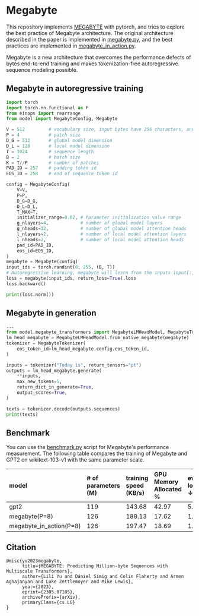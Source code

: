 # Megabyte

This repository implements [MEGABYTE](https://arxiv.org/abs/2305.07185) with pytorch, and tries to explore the best practice of Megabyte architecture. The original architecture described in the paper is implemented in [megabyte.py](./model/megabyte.py), and the best practices are implemented in [megabyte_in_action.py](./model/megabyte_in_action.py).

Megabyte is a new architecture that overcomes the performance defects of bytes end-to-end training and makes tokenization-free autoregressive sequence modeling possible.

## Megabyte in autoregressive training

```python
import torch
import torch.nn.functional as F
from einops import rearrange
from model import MegabyteConfig, Megabyte

V = 512         # vocabulary size, input bytes have 256 characters, and the extra 256 are reserved for special tokens.
P = 4           # patch size
D_G = 512       # global model dimension
D_L = 128       # local model dimension
T = 1024        # sequence length
B = 2           # batch size
K = T//P        # number of patches
PAD_ID = 257    # padding token id
EOS_ID = 258    # end of sequence token id

config = MegabyteConfig(
    V=V,
    P=P,
    D_G=D_G,
    D_L=D_L,
    T_MAX=T,
    initializer_range=0.02, # Parameter initialization value range
    g_nlayers=4,            # number of global model layers
    g_nheads=32,            # number of global model attention heads
    l_nlayers=2,            # number of local model attention layers
    l_nheads=2,             # number of local model attention heads
    pad_id=PAD_ID,
    eos_id=EOS_ID,
)
megabyte = Megabyte(config)
input_ids = torch.randint(0, 255, (B, T))
# Autoregressive learning, megabyte will learn from the inputs input[:, :-1], labels input[:, :], and learn to predict the next token.
loss = megabyte(input_ids, return_loss=True).loss
loss.backward()

print(loss.norm())
```

## Megabyte in generation

```python
...
from model.megabyte_transformers import MegabyteLMHeadModel, MegabyteTokenizer
lm_head_megabyte = MegabyteLMHeadModel.from_native_megabyte(megabyte)
tokenizer = MegabyteTokenizer(
    eos_token_id=lm_head_megabyte.config.eos_token_id,
)

inputs = tokenizer("Today is", return_tensors="pt")
outputs = lm_head_megabyte.generate(
    **inputs,
    max_new_tokens=5,
    return_dict_in_generate=True,
    output_scores=True,
)

texts = tokenizer.decode(outputs.sequences)
print(texts)
```

## Benchmark

You can use the [benchmark.py](https://github.com/shjwudp/megabyte/blob/main/benchmark.py) script for Megabyte's performance measurement. The following table compares the training of Megabyte and GPT2 on wikitext-103-v1 with the same parameter scale.

| model                   | # of parameters (M) | training speed (KB/s) | GPU Memory Allocated % | eval loss ↓ | eval loss bpc ↓ |
| :---------------------- | :-------------- | :-------------------- | :--------------------- | :-------- | :------------ |
| gpt2                    | 119       | 143.68                | 42.97                  | 5.06      | 1.10          |
| megabyte(P=8)           | 126       | 189.13                | 17.62                  | 1.13      | 1.13          |
| megabyte_in_action(P=8) | 126       | 197.47                | 18.69                  | 1.09      | 1.09          |

## Citation

```text
@misc{yu2023megabyte,
      title={MEGABYTE: Predicting Million-byte Sequences with Multiscale Transformers}, 
      author={Lili Yu and Dániel Simig and Colin Flaherty and Armen Aghajanyan and Luke Zettlemoyer and Mike Lewis},
      year={2023},
      eprint={2305.07185},
      archivePrefix={arXiv},
      primaryClass={cs.LG}
}
```
